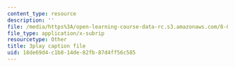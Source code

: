 ```yaml
---
content_type: resource
description: ''
file: /media/https%3A/open-learning-course-data-rc.s3.amazonaws.com/8-01sc-classical-mechanics-fall-2016/18de69d4c1b814de82fb87d4ff56c585_cadbtBS5qf4.srt
file_type: application/x-subrip
resourcetype: Other
title: 3play caption file
uid: 18de69d4-c1b8-14de-82fb-87d4ff56c585
---
```

